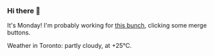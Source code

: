 ### Hi there :wave:

It's Monday! I'm probably working for [this bunch](https://github.com/kohofinancial), clicking some merge buttons.

Weather in Toronto: partly cloudy, at +25°C.
